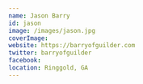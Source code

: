 ```yaml
---
name: Jason Barry
id: jason
image: /images/jason.jpg
coverImage:
website: https://barryofguilder.com
twitter: barryofguilder
facebook:
location: Ringgold, GA
---
```

